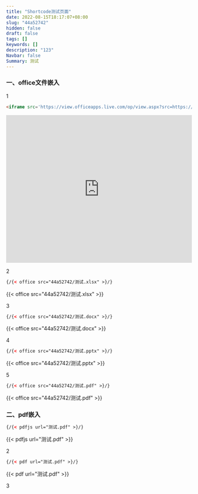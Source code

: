 ```yaml
---
title: "Shortcode测试页面"
date: 2022-08-15T18:17:07+08:00
slug: "44a52742"
hidden: false
draft: false
tags: []
keywords: []
description: "123"
Navbar: false
Summary: 测试
---
```


### 一、office文件嵌入

1

```html
<iframe src='https://view.officeapps.live.com/op/view.aspx?src=https://zozo.sswin.site/posts/44a52742/测试.xlsx' scrolling="no" width="100%" height="400px" frameborder="no" framespacing="0" allowfullscreen="true"> </iframe>
```



<iframe src='https://view.officeapps.live.com/op/view.aspx?src=https://zozo.sswin.site/posts/44a52742/测试.xlsx' scrolling="no" width="100%" height="400px" frameborder="no" framespacing="0" allowfullscreen="true"> </iframe>



2

```html
{/{< office src="44a52742/测试.xlsx" >}/}
```

{{< office src="44a52742/测试.xlsx" >}}

3

```html
{/{< office src="44a52742/测试.docx" >}/}
```

{{< office src="44a52742/测试.docx" >}}

4

```html
{/{< office src="44a52742/测试.pptx" >}/}
```

{{< office src="44a52742/测试.pptx" >}}

5

```html
{/{< office src="44a52742/测试.pdf" >}/}
```

{{< office src="44a52742/测试.pdf" >}}

### 二、pdf嵌入

```html
{/{< pdfjs url="测试.pdf" >}/}
```

{{< pdfjs url="测试.pdf" >}}

2

```html
{/{< pdf url="测试.pdf" >}/}
```

{{< pdf url="测试.pdf" >}}

3

